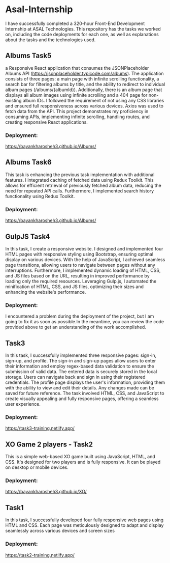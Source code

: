 # Asal-Internship
I have successfully completed a 320-hour Front-End Development Internship at ASAL Technologies. This repository has the tasks we worked on, including the code deployments for each one, as well as explanations about the tasks and the technologies used.



## Albums Task5
a Responsive React application that consumes the JSONPlaceholder Albums API (https://jsonplaceholder.typicode.com/albums). The application consists of three pages: a main page with infinite scrolling functionality, a search bar for filtering albums by title, and the ability to redirect to individual album pages (/albums/{albumId}). Additionally, there is an album page that displays all album images using infinite scrolling and a 404 page for non-existing album IDs. I followed the requirement of not using any CSS libraries and ensured full responsiveness across various devices. Axios was used to fetch data from the API. This project demonstrates my proficiency in consuming APIs, implementing infinite scrolling, handling routes, and creating responsive React applications.

### Deployment:
https://bayankharosheh3.github.io/Albums/



## Albums Task6
This task is enhancing the previous task implementation with additional features. I integrated caching of fetched data using Redux Toolkit. This allows for efficient retrieval of previously fetched album data, reducing the need for repeated API calls. Furthermore, I implemented search history functionality using Redux Toolkit.

### Deployment:
https://bayankharosheh3.github.io/Albums/



## GulpJS Task4
In this task, I create a responsive website. I designed and implemented four HTML pages with responsive styling using Bootstrap, ensuring optimal display on various devices. With the help of JavaScript, I achieved seamless page transitions, allowing users to navigate between pages without any interruptions. Furthermore, I implemented dynamic loading of HTML, CSS, and JS files based on the URL, resulting in improved performance by loading only the required resources. Leveraging Gulp.js, I automated the minification of HTML, CSS, and JS files, optimizing their sizes and enhancing the website's performance.

### Deployment:
I encountered a problem during the deployment of the project, but I am going to fix it as soon as possible.In the meantime, you can review the code provided above to get an understanding of the work accomplished.



## Task3 
In this task, I successfully implemented three responsive pages: sign-in, sign-up, and profile. The sign-in and sign-up pages allow users to enter their information and employ regex-based data validation to ensure the submission of valid data. The entered data is securely stored in the local storage. Users can navigate back and sign in using their registered credentials. The profile page displays the user's information, providing them with the ability to view and edit their details. Any changes made can be saved for future reference. The task involved HTML, CSS, and JavaScript to create visually appealing and fully responsive pages, offering a seamless user experience.

### Deployment:
https://task3-training.netlify.app/



## XO Game 2 players - Task2
This is a simple web-based XO game built using JavaScript, HTML, and CSS. It's designed for two players and is fully responsive. It can be played on desktop or mobile devices.

### Deployment:
https://bayankharosheh3.github.io/XO/



## Task1
In this task, I successfully developed four fully responsive web pages using HTML and CSS. Each page was meticulously designed to adapt and display seamlessly across various devices and screen sizes

### Deployment:
https://task2-training.netlify.app/

